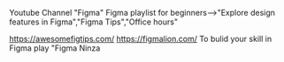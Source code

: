 Youtube Channel "Figma"
Figma playlist for beginners-->"Explore design features in Figma","Figma Tips","Office hours"

https://awesomefigtips.com/
https://figmalion.com/
To bulid your skill in Figma play "Figma Ninza
